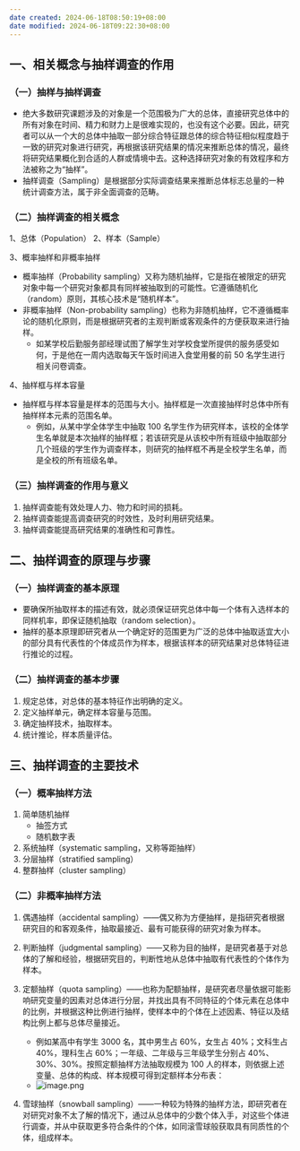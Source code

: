 ```yaml
---
date created: 2024-06-18T08:50:19+08:00
date modified: 2024-06-18T09:22:30+08:00
---
```


## 一、相关概念与抽样调查的作用

### （一）抽样与抽样调查

- 绝大多数研究课题涉及的对象是一个范围极为广大的总体，直接研究总体中的所有对象在时间、精力和财力上是很难实现的，也没有这个必要。因此，研究者可以从一个大的总体中抽取一部分综合特征跟总体的综合特征相似程度趋于一致的研究对象进行研究，再根据该研究结果的情况来推断总体的情况，最终将研究结果概化到合适的人群或情境中去。这种选择研究对象的有效程序和方法被称之为“抽样”。
- 抽样调查（Sampling）是根据部分实际调查结果来推断总体标志总量的一种统计调查方法，属于非全面调查的范畴。

### （二）抽样调查的相关概念

1、总体（Population）
2、样本（Sample）

3、概率抽样和非概率抽样
- 概率抽样（Probability sampling）又称为随机抽样，它是指在被限定的研究对象中每一个研究对象都具有同样被抽取到的可能性。它遵循随机化（random）原则，其核心技术是“随机样本”。
- 非概率抽样（Non-probability sampling）也称为非随机抽样，它不遵循概率论的随机化原则，而是根据研究者的主观判断或客观条件的方便获取来进行抽样。
	- 如某学校后勤服务部经理试图了解学生对学校食堂所提供的服务感受如何，于是他在一周内选取每天午饭时间进入食堂用餐的前 50 名学生进行相关问卷调查。

4、抽样框与样本容量
- 抽样框与样本容量是样本的范围与大小。抽样框是一次直接抽样时总体中所有抽样样本元素的范围名单。
	- 例如，从某中学全体学生中抽取 100 名学生作为研究样本，该校的全体学生名单就是本次抽样的抽样框；若该研究是从该校中所有班级中抽取部分几个班级的学生作为调查样本，则研究的抽样框不再是全校学生名单，而是全校的所有班级名单。

### （三）抽样调查的作用与意义

1. 抽样调查能有效处理人力、物力和时间的损耗。
2. 抽样调查能提高调查研究的时效性，及时利用研究结果。
3. 抽样调查能提高研究结果的准确性和可靠性。

## 二、抽样调查的原理与步骤

### （一）抽样调查的基本原理

- 要确保所抽取样本的描述有效，就必须保证研究总体中每一个体有入选样本的同样机率，即保证随机抽取（random selection）。
- 抽样的基本原理即研究者从一个确定好的范围更为广泛的总体中抽取适宜大小的部分具有代表性的个体成员作为样本，根据该样本的研究结果对总体特征进行推论的过程。

### （二）抽样调查的基本步骤

1. 规定总体，对总体的基本特征作出明确的定义。
2. 定义抽样单元，确定样本容量与范围。
3. 确定抽样技术，抽取样本。
4. 统计推论，样本质量评估。

## 三、抽样调查的主要技术

### （一）概率抽样方法

1. 简单随机抽样
	- 抽签方式
	- 随机数字表
2. 系统抽样（systematic sampling，又称等距抽样）
3. 分层抽样（stratified sampling）
4. 整群抽样（cluster sampling）

### （二）非概率抽样方法

1. 偶遇抽样（accidental sampling）——偶又称为方便抽样，是指研究者根据研究目的和客观条件，抽取最接近、最有可能获得的研究对象为样本。
2. 判断抽样（judgmental sampling）——又称为目的抽样，是研究者基于对总体的了解和经验，根据研究目的，判断性地从总体中抽取有代表性的个体作为样本。
3. 定额抽样（quota sampling）——也称为配额抽样，是研究者尽量依据可能影响研究变量的因素对总体进行分层，并找出具有不同特征的个体元素在总体中的比例，并根据这种比例进行抽样，使样本中的个体在上述因素、特征以及结构比例上都与总体尽量接近。
	- 例如某高中有学生 3000 名，其中男生占 60%，女生占 40%；文科生占 40%，理科生占 60%；一年级、二年级与三年级学生分别占 40%、30%、30%。按照定额抽样方法抽取规模为 100 人的样本，则依据上述变量、总体的构成、样本规模可得到定额样本分布表： 
	- ![image.png](https://pictures-1323793543.cos.ap-nanjing.myqcloud.com/pics/20240618091955.png)

4. 雪球抽样（snowball sampling）——一种较为特殊的抽样方法，即研究者在对研究对象不太了解的情况下，通过从总体中的少数个体入手，对这些个体进行调查，并从中获取更多符合条件的个体，如同滚雪球般获取具有同质性的个体，组成样本。